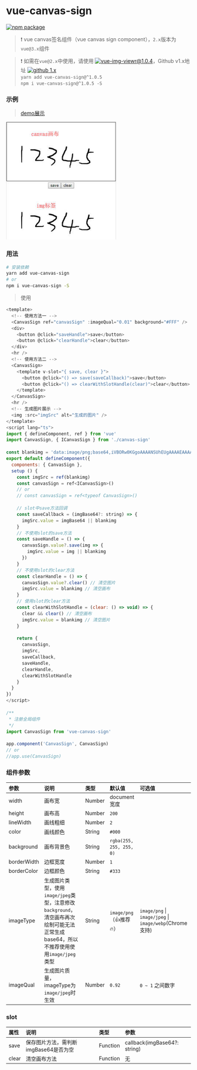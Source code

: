 # vue-canvas-sign

[![npm package](https://img.shields.io/npm/v/vue-canvas-sign.svg)](https://www.npmjs.com/package/vue-canvas-sign)

> ❗ vue canvas签名组件（vue canvas sign component），```2.x```版本为```vue@3.x```组件  

> ❗ 如需在```vue@2.x```中使用，请使用 [![vue-img-viewr@1.0.4](https://img.shields.io/badge/npm%20vue--canvas--sign-v1.0.5-blue)](https://www.npmjs.com/package/vue-canvas-sign/v/1.0.5)，Github v1.x地址 [![github 1.x](https://img.shields.io/badge/github%20vue--canvas--sign-1.x-green)](https://github.com/jekorx/vue-canvas-sign/tree/1.x)  
> ```yarn add vue-canvas-sign@^1.0.5```  
> ```npm i vue-canvas-sign@^1.0.5 -S```  

### 示例

> [demo展示](https://jekorx.github.io/vue-canvas-sign)  

![vue-canvas-sign](screenshot/pic0.jpg)

### 用法

```bash
# 安装依赖
yarn add vue-canvas-sign
# or
npm i vue-canvas-sign -S
```

> 使用  

```javascript
<template>
  <!-- 使用方法一 -->
  <CanvasSign ref="canvasSign" :imageQual="0.01" background="#FFF" />
  <div>
    <button @click="saveHandle">save</button>
    <button @click="clearHandle">clear</button>
  </div>
  <hr />
  <!-- 使用方法二 -->
  <CanvasSign>
    <template v-slot="{ save, clear }">
      <button @click="() => save(saveCallback)">save</button>
      <button @click="() => clearWithSlotHandle(clear)">clear</button>
    </template>
  </CanvasSign>
  <hr />
  <!-- 生成图片展示 -->
  <img :src="imgSrc" alt="生成的图片" />
</template>
<script lang="ts">
import { defineComponent, ref } from 'vue'
import CanvasSign, { ICanvasSign } from './canvas-sign'

const blankimg = 'data:image/png;base64,iVBORw0KGgoAAAANSUhEUgAAAAEAAAABCAYAAAAfFcSJAAAAC0lEQVQYV2NgAAIAAAUAAarVyFEAAAAASUVORK5CYII='
export default defineComponent({
  components: { CanvasSign },
  setup () {
    const imgSrc = ref(blankimg)
    const canvasSign = ref<ICanvasSign>()
    // or
    // const canvasSign = ref<typeof CanvasSign>()

    // slot中save方法回调
    const saveCallback = (imgBase64?: string) => {
      imgSrc.value = imgBase64 || blankimg
    }
    // 不使用slot的save方法
    const saveHandle = () => {
      canvasSign.value?.save(img => {
        imgSrc.value = img || blankimg
      })
    }
    // 不使用slot的clear方法
    const clearHandle = () => {
      canvasSign.value?.clear() // 清空图片
      imgSrc.value = blankimg // 清空画布
    }
    // 使用slot的clear方法
    const clearWithSlotHandle = (clear: () => void) => {
      clear && clear() // 清空画布
      imgSrc.value = blankimg // 清空图片
    }

    return {
      canvasSign,
      imgSrc,
      saveCallback,
      saveHandle,
      clearHandle,
      clearWithSlotHandle
    }
  }
})
</script>

/** 
 * 注册全局组件
 */
import CanvasSign from 'vue-canvas-sign'

app.component('CanvasSign', CanvasSign)
// or
//app.use(CanvasSign)
```

### 组件参数

| 参数          | 说明       | 类型    |  默认值 |  可选值 |
| :------------ | :--------  | :------ | :----- | :----- |
| width         | 画布宽     | Number  | document宽度 | |
| height        | 画布高     | Number  | ```200``` | |
| lineWidth     | 画线粗细   | Number  | ```2``` | |
| color         | 画线颜色   | String  | ```#000``` | |
| background    | 画布背景色 | String  | ```rgba(255, 255, 255, 0)``` | |
| borderWidth   | 边框宽度   | Number  | ```1``` | |
| borderColor   | 边框颜色   | String  | ```#333``` | |
| imageType     | 生成图片类型，使用```image/jpeg```类型，注意修改```background```，清空画布再次绘制可能无法正常生成base64，所以不推荐使用使用```image/jpeg```类型 | String  | ```image/png```（👍推荐🔥） | ```image/png``` &#124; ```image/jpeg``` &#124; ```image/webp```(Chrome支持) |
| imageQual     | 生成图片质量，imageType为```image/jpeg```时生效 | Number  | ```0.92``` | ```0 ~ 1``` 之间数字 |

### slot

| 属性   | 说明        | 类型      |  参数 |
| :----- | :---------- | :------- | :----- |
| save   | 保存图片方法，需判断imgBase64是否为空 | Function | callback(imgBase64?: string) |
| clear  | 清空画布方法 | Function | 无 |
